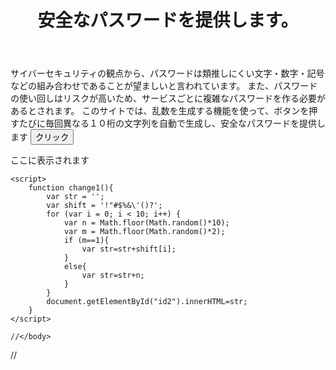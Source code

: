 <head>
    <meta charset="utf-8">
</head>
<header>
    <h1>安全なパスワードを提供します。</h1>
</header>
<p>サイバーセキュリティの観点から、パスワードは類推しにくい文字・数字・記号などの組み合わせであることが望ましいと言われています。
    また、パスワードの使い回しはリスクが高いため、サービスごとに複雑なパスワードを作る必要があるとされます。
    このサイトでは、乱数を生成する機能を使って、ボタンを押すたびに毎回異なる１０桁の文字列を自動で生成し、安全なパスワードを提供します
<button onclick="change1();">クリック</button>
    <p id="id2">ここに表示されます</p>

    <script>
        function change1(){
            var str = '';
            var shift = '!"#$%&\'()?';
            for (var i = 0; i < 10; i++) {
                var n = Math.floor(Math.random()*10);
                var m = Math.floor(Math.random()*2);
                if (m==1){
                    var str=str+shift[i];
                }
                else{
                    var str=str+n;
                }
            }
            document.getElementById("id2").innerHTML=str;
        }
    </script>

    //</body>
//</html>
